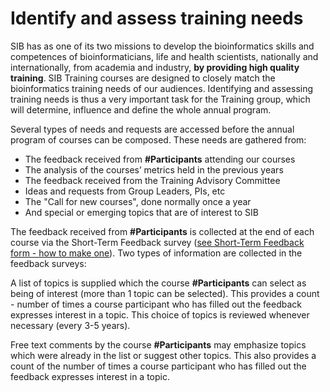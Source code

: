 # Identify and assess training needs 

SIB has as one of its two missions to develop the bioinformatics skills and competences of bioinformaticians, life and health scientists, nationally and internationally, from academia and industry, **by providing high quality training**. SIB Training courses are designed to closely match the bioinformatics training needs of our audiences. Identifying and assessing training needs is thus a very important task for the Training group, which will determine, influence and define the whole annual program.   


Several types of needs and requests are accessed before the annual program of courses can be composed. These needs are gathered from: 

- The feedback received from **#Participants** attending our courses
- The analysis of the courses’ metrics held in the previous years
- The feedback received from the Training Advisory Committee
- Ideas and requests from Group Leaders, PIs, etc
- The "Call for new courses", done normally once a year
- And special or emerging topics that are of interest to SIB 

The feedback received from **#Participants** is collected at the end of each course via the Short-Term Feedback survey ([see Short-Term Feedback form - how to make one](https://sib-training.gitlab.io/sib-training-cookbook/procedure/feedback/)). Two types of information are collected in the feedback surveys: 

A list of topics is supplied which the course **#Participants** can select as being of interest (more than 1 topic can be selected). This provides a count - number of times a course participant who has filled out the feedback expresses interest in a topic. This choice of topics is reviewed whenever necessary (every 3-5 years). 

Free text comments by the course **#Participants** may emphasize topics which were already in the list or suggest other topics. This also provides a count of the number of times a course participant who has filled out the feedback expresses interest in a topic.  
